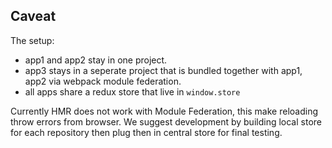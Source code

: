## Caveat

The setup:

- app1 and app2 stay in one project.
- app3 stays in a seperate project that is bundled together with app1, app2 via webpack module federation.
- all apps share a redux store that live in `window.store`

Currently HMR does not work with Module Federation, this make reloading throw errors from browser. We suggest development by building local store for each repository then plug then in central store for final testing.

